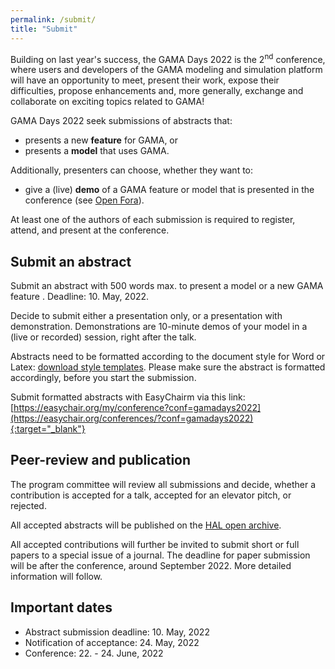 ```yaml
---
permalink: /submit/
title: "Submit"
---
```


Building on last year's success, the GAMA Days 2022 is the 2<sup>nd</sup> conference, where users and developers of the GAMA modeling and simulation platform will have an opportunity to meet, present their work, expose their difficulties, propose enhancements and, more generally, exchange and collaborate on exciting topics related to GAMA!

GAMA Days 2022 seek submissions of abstracts that:

* presents a new **feature** for GAMA, or
* presents a **model** that uses GAMA.

Additionally, presenters can choose, whether they want to: 

* give a (live) **demo** of a GAMA feature or model that is presented in the conference (see [Open Fora](https://gama-platform.org/Gama-Days-2022/openfora/)).

At least one of the authors of each submission is required to register, attend, and present at the conference. 

## Submit an abstract

Submit an abstract with 500 words max. to present a model or a new GAMA feature . Deadline: 10. May, 2022. 

Decide to submit either a presentation only, or a presentation with demonstration. Demonstrations are 10-minute demos of your model in a (live or recorded) session, right after the talk. 

Abstracts need to be formatted according to the document style for Word or Latex: [download style templates](https://gama-platform.org/Gama-Days-2022/Style-GamaDays2022.zip). Please make sure the abstract is formatted accordingly, before you start the submission. 

Submit formatted abstracts with EasyChairm via this link: [https://easychair.org/my/conference?conf=gamadays2022](https://easychair.org/conferences/?conf=gamadays2022){:target="_blank"}

## Peer-review and publication

The program committee will review all submissions and decide, whether a contribution is accepted for a talk, accepted for an elevator pitch, or rejected.

All accepted abstracts will be published on the [HAL open archive](https://hal.archives-ouvertes.fr/).

All accepted contributions will further be invited to submit short or full papers to a special issue of a journal. The deadline for paper submission will be after the conference, around September 2022. More detailed information will follow.

## Important dates

- Abstract submission deadline: 10. May, 2022
- Notification of acceptance: 24. May, 2022
- Conference: 22. - 24. June, 2022
